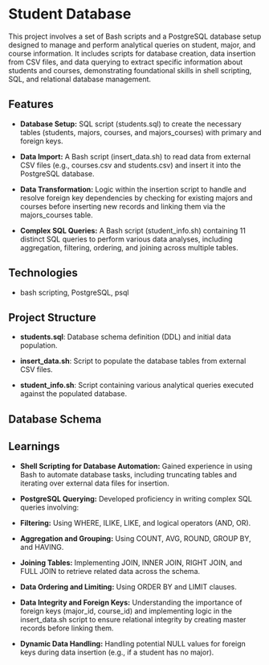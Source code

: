 # Student Database
This project involves a set of Bash scripts and a PostgreSQL database setup designed to manage and perform analytical queries on student, major, and course information. It includes scripts for database creation, data insertion from CSV files, and data querying to extract specific information about students and courses, demonstrating foundational skills in shell scripting, SQL, and relational database management.

## Features
- **Database Setup:** SQL script (students.sql) to create the necessary tables (students, majors, courses, and majors_courses) with primary and foreign keys.

- **Data Import:** A Bash script (insert_data.sh) to read data from external CSV files (e.g., courses.csv and students.csv) and insert it into the PostgreSQL database.

- **Data Transformation:** Logic within the insertion script to handle and resolve foreign key dependencies by checking for existing majors and courses before inserting new records and linking them via the majors_courses table.

- **Complex SQL Queries:** A Bash script (student_info.sh) containing 11 distinct SQL queries to perform various data analyses, including aggregation, filtering, ordering, and joining across multiple tables.

## Technologies

- bash scripting, PostgreSQL, psql

## Project Structure

- **students.sql**: Database schema definition (DDL) and initial data population.

- **insert_data.sh**: Script to populate the database tables from external CSV files.

- **student_info.sh**: Script containing various analytical queries executed against the populated database.

## Database Schema

## Learnings

- **Shell Scripting for Database Automation:** Gained experience in using Bash to automate database tasks, including truncating tables and iterating over external data files for insertion.

- **PostgreSQL Querying:** Developed proficiency in writing complex SQL queries involving:

- **Filtering:** Using WHERE, ILIKE, LIKE, and logical operators (AND, OR).

- **Aggregation and Grouping:** Using COUNT, AVG, ROUND, GROUP BY, and HAVING.

- **Joining Tables:** Implementing JOIN, INNER JOIN, RIGHT JOIN, and FULL JOIN to retrieve related data across the schema.

- **Data Ordering and Limiting:** Using ORDER BY and LIMIT clauses.

- **Data Integrity and Foreign Keys:** Understanding the importance of foreign keys (major_id, course_id) and implementing logic in the insert_data.sh script to ensure relational integrity by creating master records before linking them.

- **Dynamic Data Handling:** Handling potential NULL values for foreign keys during data insertion (e.g., if a student has no major).